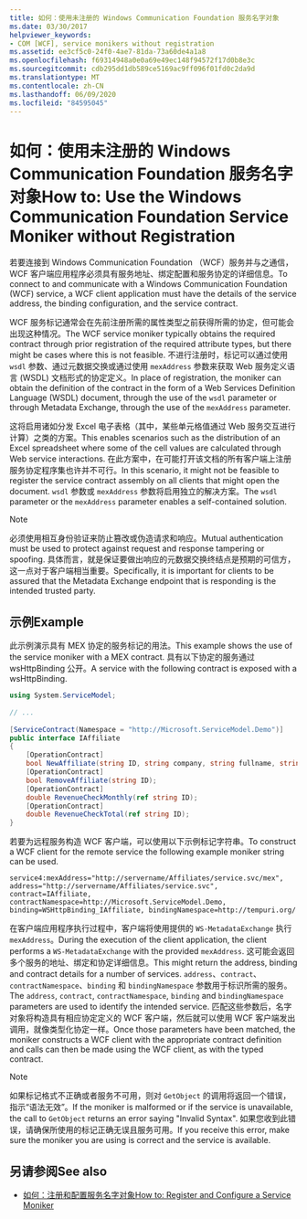 ```yaml
---
title: 如何：使用未注册的 Windows Communication Foundation 服务名字对象
ms.date: 03/30/2017
helpviewer_keywords:
- COM [WCF], service monikers without registration
ms.assetid: ee3cf5c0-24f0-4ae7-81da-73a60de4a1a8
ms.openlocfilehash: f69314948a0e0a69e49ec148f94572f17d0b8e3c
ms.sourcegitcommit: cdb295dd1db589ce5169ac9ff096f01fd0c2da9d
ms.translationtype: MT
ms.contentlocale: zh-CN
ms.lasthandoff: 06/09/2020
ms.locfileid: "84595045"
---
```

# <a name="how-to-use-the-windows-communication-foundation-service-moniker-without-registration"></a><span data-ttu-id="0f8f4-102">如何：使用未注册的 Windows Communication Foundation 服务名字对象</span><span class="sxs-lookup"><span data-stu-id="0f8f4-102">How to: Use the Windows Communication Foundation Service Moniker without Registration</span></span>
<span data-ttu-id="0f8f4-103">若要连接到 Windows Communication Foundation （WCF）服务并与之通信，WCF 客户端应用程序必须具有服务地址、绑定配置和服务协定的详细信息。</span><span class="sxs-lookup"><span data-stu-id="0f8f4-103">To connect to and communicate with a Windows Communication Foundation (WCF) service, a WCF client application must have the details of the service address, the binding configuration, and the service contract.</span></span>  
  
 <span data-ttu-id="0f8f4-104">WCF 服务标记通常会在先前注册所需的属性类型之前获得所需的协定，但可能会出现这种情况。</span><span class="sxs-lookup"><span data-stu-id="0f8f4-104">The WCF service moniker typically obtains the required contract through prior registration of the required attribute types, but there might be cases where this is not feasible.</span></span> <span data-ttu-id="0f8f4-105">不进行注册时，标记可以通过使用 `wsdl` 参数、通过元数据交换或通过使用 `mexAddress` 参数来获取 Web 服务定义语言 (WSDL) 文档形式的协定定义。</span><span class="sxs-lookup"><span data-stu-id="0f8f4-105">In place of registration, the moniker can obtain the definition of the contract in the form of a Web Services Definition Language (WSDL) document, through the use of the `wsdl` parameter or through Metadata Exchange, through the use of the `mexAddress` parameter.</span></span>  
  
 <span data-ttu-id="0f8f4-106">这将启用诸如分发 Excel 电子表格（其中，某些单元格值通过 Web 服务交互进行计算）之类的方案。</span><span class="sxs-lookup"><span data-stu-id="0f8f4-106">This enables scenarios such as the distribution of an Excel spreadsheet where some of the cell values are calculated through Web service interactions.</span></span> <span data-ttu-id="0f8f4-107">在此方案中，在可能打开该文档的所有客户端上注册服务协定程序集也许并不可行。</span><span class="sxs-lookup"><span data-stu-id="0f8f4-107">In this scenario, it might not be feasible to register the service contract assembly on all clients that might open the document.</span></span> <span data-ttu-id="0f8f4-108">`wsdl` 参数或 `mexAddress` 参数将启用独立的解决方案。</span><span class="sxs-lookup"><span data-stu-id="0f8f4-108">The `wsdl` parameter or the `mexAddress` parameter enables a self-contained solution.</span></span>  
  
> [!NOTE]
> <span data-ttu-id="0f8f4-109">必须使用相互身份验证来防止篡改或伪造请求和响应。</span><span class="sxs-lookup"><span data-stu-id="0f8f4-109">Mutual authentication must be used to protect against request and response tampering or spoofing.</span></span> <span data-ttu-id="0f8f4-110">具体而言，就是保证要做出响应的元数据交换终结点是预期的可信方，这一点对于客户端相当重要。</span><span class="sxs-lookup"><span data-stu-id="0f8f4-110">Specifically, it is important for clients to be assured that the Metadata Exchange endpoint that is responding is the intended trusted party.</span></span>  
  
## <a name="example"></a><span data-ttu-id="0f8f4-111">示例</span><span class="sxs-lookup"><span data-stu-id="0f8f4-111">Example</span></span>  
 <span data-ttu-id="0f8f4-112">此示例演示具有 MEX 协定的服务标记的用法。</span><span class="sxs-lookup"><span data-stu-id="0f8f4-112">This example shows the use of the service moniker with a MEX contract.</span></span> <span data-ttu-id="0f8f4-113">具有以下协定的服务通过 wsHttpBinding 公开。</span><span class="sxs-lookup"><span data-stu-id="0f8f4-113">A service with the following contract is exposed with a wsHttpBinding.</span></span>  
  
```csharp
using System.ServiceModel;  
  
// ...
  
[ServiceContract(Namespace = "http://Microsoft.ServiceModel.Demo")]  
public interface IAffiliate  
{  
    [OperationContract]  
    bool NewAffiliate(string ID, string company, string fullname, string accountsCode);  
    [OperationContract]  
    bool RemoveAffiliate(string ID);  
    [OperationContract]  
    double RevenueCheckMonthly(ref string ID);  
    [OperationContract]  
    double RevenueCheckTotal(ref string ID);  
}  
```  
  
 <span data-ttu-id="0f8f4-114">若要为远程服务构造 WCF 客户端，可以使用以下示例标记字符串。</span><span class="sxs-lookup"><span data-stu-id="0f8f4-114">To construct a WCF client for the remote service the following example moniker string can be used.</span></span>  
  
```
service4:mexAddress="http://servername/Affiliates/service.svc/mex",  
address="http://servername/Affiliates/service.svc",  
contract=IAffiliate, contractNamespace=http://Microsoft.ServiceModel.Demo,  
binding=WSHttpBinding_IAffiliate, bindingNamespace=http://tempuri.org/  
```  
  
 <span data-ttu-id="0f8f4-115">在客户端应用程序执行过程中，客户端将使用提供的 `WS-MetadataExchange` 执行 `mexAddress`。</span><span class="sxs-lookup"><span data-stu-id="0f8f4-115">During the execution of the client application, the client performs a `WS-MetadataExchange` with the provided `mexAddress`.</span></span> <span data-ttu-id="0f8f4-116">这可能会返回多个服务的地址、绑定和协定详细信息。</span><span class="sxs-lookup"><span data-stu-id="0f8f4-116">This might return the address, binding and contract details for a number of services.</span></span> <span data-ttu-id="0f8f4-117">`address`、`contract`、`contractNamespace`、`binding` 和 `bindingNamespace` 参数用于标识所需的服务。</span><span class="sxs-lookup"><span data-stu-id="0f8f4-117">The `address`, `contract`, `contractNamespace`, `binding` and `bindingNamespace` parameters are used to identify the intended service.</span></span> <span data-ttu-id="0f8f4-118">匹配这些参数后，名字对象将构造具有相应协定定义的 WCF 客户端，然后就可以使用 WCF 客户端发出调用，就像类型化协定一样。</span><span class="sxs-lookup"><span data-stu-id="0f8f4-118">Once those parameters have been matched, the moniker constructs a WCF client with the appropriate contract definition and calls can then be made using the WCF client, as with the typed contract.</span></span>  
  
> [!NOTE]
> <span data-ttu-id="0f8f4-119">如果标记格式不正确或者服务不可用，则对 `GetObject` 的调用将返回一个错误，指示“语法无效”。</span><span class="sxs-lookup"><span data-stu-id="0f8f4-119">If the moniker is malformed or if the service is unavailable, the call to `GetObject` returns an error saying "Invalid Syntax".</span></span> <span data-ttu-id="0f8f4-120">如果您收到此错误，请确保所使用的标记正确无误且服务可用。</span><span class="sxs-lookup"><span data-stu-id="0f8f4-120">If you receive this error, make sure the moniker you are using is correct and the service is available.</span></span>  
  
## <a name="see-also"></a><span data-ttu-id="0f8f4-121">另请参阅</span><span class="sxs-lookup"><span data-stu-id="0f8f4-121">See also</span></span>

- [<span data-ttu-id="0f8f4-122">如何：注册和配置服务名字对象</span><span class="sxs-lookup"><span data-stu-id="0f8f4-122">How to: Register and Configure a Service Moniker</span></span>](how-to-register-and-configure-a-service-moniker.md)
